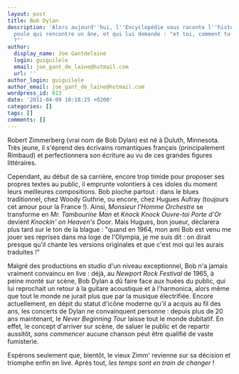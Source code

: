 ```yaml
---
layout: post
title: Bob Dylan
description: 'Alors aujourd''hui, l''Encyclopédie vous raconte l''histoire d''une
  poule qui rencontre un âne, et qui lui demande : "et toi, comment tu t''appelles
  ?"'
author:
  display_name: Joe Gantdelaine
  login: guiguilele
  email: joe_gant_de_laine@hotmail.com
  url: ''
author_login: guiguilele
author_email: joe_gant_de_laine@hotmail.com
wordpress_id: 813
date: '2011-04-09 10:18:25 +0200'
categories: []
tags: []
comments: []
---
```

Robert Zimmerberg (vrai nom de Bob Dylan) est né à Duluth, Minnesota. Très jeune, il s'éprend des écrivains romantiques français (principalement Rimbaud) et perfectionnera son écriture au vu de ces grandes figures littéraires.

Cependant, au début de sa carrière, encore trop timide pour proposer ses propres textes au public, il emprunte volontiers à ces idoles du moment leurs meilleures compositions. Bob pioche partout : dans le blues traditionnel, chez Woody Guthrie, ou encore, chez Hugues Aufray (toujours cet amour pour la France !). Ainsi, *Monsieur l'Homme Orchestre* se transforme en *Mr. Tambourine Man* et *Knock Knock Ouvre-toi Porte d'Or* devient *Knockin' on Heaven's Door*. Mais Hugues, bon joueur, déclarera plus tard sur le ton de la blague : "quand en 1964, mon ami Bob est venu me jouer ses reprises dans ma loge de l'Olympia, je me suis dit : on dirait presque qu'il chante les versions originales et que c'est moi qui les aurais traduites !"

Malgré des productions en studio d'un niveau exceptionnel, Bob n'a jamais vraiment convaincu en live : déjà, au *Newport Rock Festival* de 1965, à peine monté sur scène, Bob Dylan a dû faire face aux huées du public, qui lui reprochait un retour à la guitare acoustique et à l'harmonica, alors même que tout le monde ne jurait plus que par la musique électrifiée. Encore actuellement, en dépit du statut d'icône moderne qu'il a acquis au fil des ans, les concerts de Dylan ne convainquent personne : depuis plus de 20 ans maintenant, le *Never Beginning Tour* laisse tout le monde dubitatif. En effet, le concept d'arriver sur scène, de saluer le public et de repartir aussitôt, *sans commencer* aucune chanson peut être qualifié de vaste fumisterie.

Espérons seulement que, bientôt, le vieux Zimm' revienne sur sa décision et triomphe enfin en live. Après tout, *les temps sont en train de changer* !

